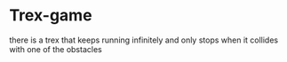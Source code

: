 # Trex-game
there is a trex that keeps running infinitely and only stops when it collides with one of the obstacles
